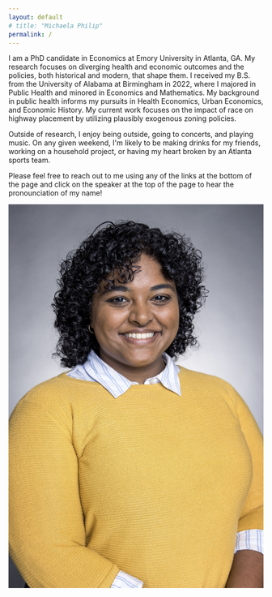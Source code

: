 ```yaml
---
layout: default
# title: "Michaela Philip"
permalink: /
---
```


<main class = 'about'>
    <div class='about-body'>
        <p>I am a PhD candidate in Economics at Emory University in Atlanta, GA. My research focuses on diverging health and economic outcomes and the policies, both historical and modern, that shape them. I received my B.S. from the University of Alabama at Birmingham in 2022, where I majored in Public Health and minored in Economics and Mathematics. My background in public health informs my pursuits in Health Economics, Urban Economics, and Economic History. My current work focuses on the impact of race on highway placement by utilizing plausibly exogenous zoning policies.</p>
        <p>Outside of research, I enjoy being outside, going to concerts, and playing music. On any given weekend, I'm likely to be making drinks for my friends, working on a household project, or having my heart broken by an Atlanta sports team.</p>
        <p>Please feel free to reach out to me using any of the links at the bottom of the page and click on the speaker at the top of the page to hear the pronounciation of my name!</p>
    </div>
    <div class='headshot'>
        <img src="/avatar2.jpeg" alt='My headshot' object-position='right'>
    </div>
</main>